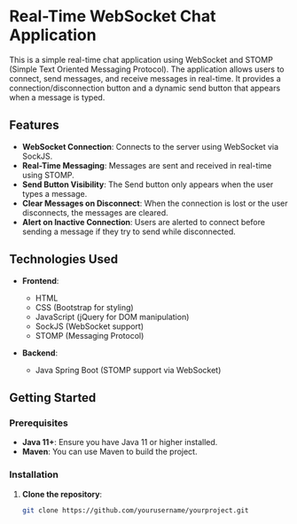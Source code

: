 # Real-Time WebSocket Chat Application

This is a simple real-time chat application using WebSocket and STOMP (Simple Text Oriented Messaging Protocol). The application allows users to connect, send messages, and receive messages in real-time. It provides a connection/disconnection button and a dynamic send button that appears when a message is typed.

## Features

- **WebSocket Connection**: Connects to the server using WebSocket via SockJS.
- **Real-Time Messaging**: Messages are sent and received in real-time using STOMP.
- **Send Button Visibility**: The Send button only appears when the user types a message.
- **Clear Messages on Disconnect**: When the connection is lost or the user disconnects, the messages are cleared.
- **Alert on Inactive Connection**: Users are alerted to connect before sending a message if they try to send while disconnected.

## Technologies Used

- **Frontend**: 
  - HTML
  - CSS (Bootstrap for styling)
  - JavaScript (jQuery for DOM manipulation)
  - SockJS (WebSocket support)
  - STOMP (Messaging Protocol)

- **Backend**: 
  - Java Spring Boot (STOMP support via WebSocket)

## Getting Started

### Prerequisites

- **Java 11+**: Ensure you have Java 11 or higher installed.
- **Maven**: You can use Maven to build the project.

### Installation

1. **Clone the repository**:
   ```bash
   git clone https://github.com/yourusername/yourproject.git
